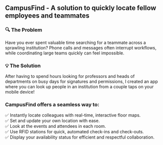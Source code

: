 ## CampusFind - A solution to quickly locate fellow employees and teammates

### 🔍 The Problem

Have you ever spent valuable time searching for a teammate across a sprawling institution? Phone calls and messages often interrupt workflows, while coordinating large teams quickly can feel impossible.

### 💡 The Solution

After having to spend hours looking for professors and heads of departments on busy days for signatures and permissions, I created an app where you can look up people in an institution from a couple taps on your mobile device!

### CampusFind offers a seamless way to:

✅ Instantly locate colleagues with real-time, interactive floor maps.  
✅ Set and update your own location with ease.  
✅ Look at the events and attendees in each room.  
✅ Use RFID stations for quick, automated check-ins and check-outs.  
✅ Display your availability status for efficient and respectful collaboration.  
